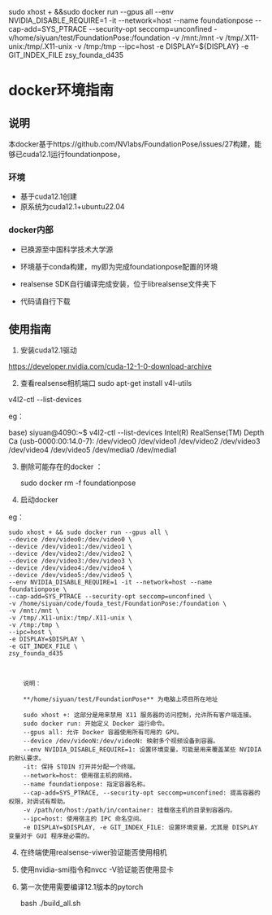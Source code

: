 sudo xhost +  &&sudo docker run --gpus all --env NVIDIA_DISABLE_REQUIRE=1 -it --network=host --name foundationpose  --cap-add=SYS_PTRACE --security-opt seccomp=unconfined -v/home/siyuan/test/FoundationPose:/foundation -v /mnt:/mnt -v /tmp/.X11-unix:/tmp/.X11-unix -v /tmp:/tmp  --ipc=host -e DISPLAY=${DISPLAY} -e GIT_INDEX_FILE zsy_founda_d435

# docker环境指南

## 说明 
本docker基于https://github.com/NVlabs/FoundationPose/issues/27构建，能够已cuda12.1运行foundationpose，
### 环境

* 基于cuda12.1创建
* 原系统为cuda12.1+ubuntu22.04

### docker内部

* 已换源至中国科学技术大学源

* 环境基于conda构建，my即为完成foundationpose配置的环境 

* realsense SDK自行编译完成安装，位于librealsense文件夹下

* 代码请自行下载
## 使用指南
1. 安装cuda12.1驱动 

https://developer.nvidia.com/cuda-12-1-0-download-archive

2. 查看realsense相机端口 
sudo apt-get install v4l-utils

v4l2-ctl --list-devices

eg：

base) siyuan@4090:~$ v4l2-ctl --list-devices
Intel(R) RealSense(TM) Depth Ca (usb-0000:00:14.0-7):
	/dev/video0
	/dev/video1
	/dev/video2
	/dev/video3
	/dev/video4
	/dev/video5
	/dev/media0
	/dev/media1

3. 删除可能存在的docker ：

    sudo docker rm -f foundationpose

3. 启动docker

eg：

    sudo xhost + && sudo docker run --gpus all \
    --device /dev/video0:/dev/video0 \
    --device /dev/video1:/dev/video1 \
    --device /dev/video2:/dev/video2 \
    --device /dev/video3:/dev/video3 \
    --device /dev/video4:/dev/video4 \
    --device /dev/video5:/dev/video5 \
    --env NVIDIA_DISABLE_REQUIRE=1 -it --network=host --name foundationpose \
    --cap-add=SYS_PTRACE --security-opt seccomp=unconfined \
    -v /home/siyuan/code/fouda_test/FoundationPose:/foundation \
    -v /mnt:/mnt \
    -v /tmp/.X11-unix:/tmp/.X11-unix \
    -v /tmp:/tmp \
    --ipc=host \
    -e DISPLAY=$DISPLAY \
    -e GIT_INDEX_FILE \
    zsy_founda_d435



        说明：

        **/home/siyuan/test/FoundationPose** 为电脑上项目所在地址

        sudo xhost +: 这部分是用来禁用 X11 服务器的访问控制，允许所有客户端连接。
        sudo docker run: 开始定义 Docker 运行命令。
        --gpus all: 允许 Docker 容器使用所有可用的 GPU。
        --device /dev/videoN:/dev/videoN: 映射多个视频设备到容器。
        --env NVIDIA_DISABLE_REQUIRE=1: 设置环境变量，可能是用来覆盖某些 NVIDIA 的默认要求。
        -it: 保持 STDIN 打开并分配一个终端。
        --network=host: 使用宿主机的网络。
        --name foundationpose: 指定容器名称。
        --cap-add=SYS_PTRACE, --security-opt seccomp=unconfined: 提高容器的权限，对调试有帮助。
        -v /path/on/host:/path/in/container: 挂载宿主机的目录到容器内。
        --ipc=host: 使用宿主的 IPC 命名空间。
        -e DISPLAY=$DISPLAY, -e GIT_INDEX_FILE: 设置环境变量，尤其是 DISPLAY 变量对于 GUI 程序是必需的。
    
4. 在终端使用realsense-viwer验证能否使用相机
5. 使用nvidia-smi指令和nvcc -V验证能否使用显卡
6. 第一次使用需要编译12.1版本的pytorch

    bash ./build_all.sh
